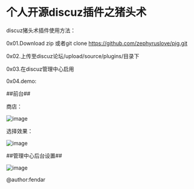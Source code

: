 # 个人开源discuz插件之猪头术
discuz猪头术插件使用方法：

0x01.Download zip 或者git clone https://github.com/zephyruslove/pig.git

0x02.上传至discuz论坛/upload/source/plugins/目录下

0x03.在discuz管理中心启用

0x04.demo:

##前台##

商店：

![image](https://github.com/zephyruslove/pig/blob/master/pig.png)

选择效果：

![image](https://github.com/zephyruslove/pig/blob/master/pig2.png)

##管理中心后台设置##

![image](https://github.com/zephyruslove/pig/blob/master/pig3.png)

@author:fendar
